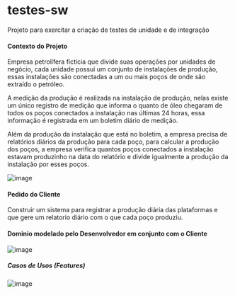 # testes-sw
Projeto para exercitar a criação de testes de unidade e de integração

#### Contexto do Projeto

Empresa petrolífera fictícia que divide suas operações por unidades de negócio, cada unidade possui um conjunto de instalações de produção, essas instalações são conectadas a um ou mais poços de onde são extraído o petróleo.

A medição da produção é realizada na instalação de produção, nelas existe um único registro de medição que informa o quanto de óleo chegaram de todos os poços conectados a instalação nas últimas 24 horas, essa informação é registrada em um boletim diário de medição.

Além da produção da instalação que está no boletim, a empresa precisa de relatórios diários da produção para cada poço, para calcular a produção dos poços, a empresa verifica quantos poços conectados a instalação estavam produzinho na data do relatório e divide igualmente a produção da instalação por esses poços.

![image](https://user-images.githubusercontent.com/67016005/215276093-719e5de6-363a-458a-9e92-f703dd98b772.png)


#### Pedido do Cliente

Construir um sistema para registrar a produção diária das plataformas e que gere um relatorio diário com o que cada poço produziu.

#### Dominio modelado pelo Desenvolvedor em conjunto com o Cliente

![image](https://user-images.githubusercontent.com/67016005/215274390-8433fbc8-1d40-4a7c-ab6a-7440cdd5f059.png)

##### Casos de Usos (Features)

![image](https://user-images.githubusercontent.com/67016005/215274116-0987ece7-0f87-4028-bfa8-54954c960376.png)

